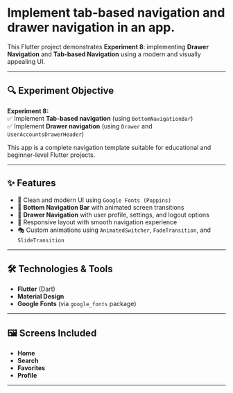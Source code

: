 # Implement tab-based navigation and drawer navigation in an app.

This Flutter project demonstrates **Experiment 8**: implementing **Drawer Navigation** and **Tab-based Navigation** using a modern and visually appealing UI.

---

## 🔍 Experiment Objective

**Experiment 8:**  
✅ Implement **Tab-based navigation** (using `BottomNavigationBar`)  
✅ Implement **Drawer navigation** (using `Drawer` and `UserAccountsDrawerHeader`)  

This app is a complete navigation template suitable for educational and beginner-level Flutter projects.

---

## ✨ Features

- 🎨 Clean and modern UI using `Google Fonts (Poppins)`
- 🧭 **Bottom Navigation Bar** with animated screen transitions
- 📂 **Drawer Navigation** with user profile, settings, and logout options
- 📱 Responsive layout with smooth navigation experience
- 🎭 Custom animations using `AnimatedSwitcher`, `FadeTransition`, and `SlideTransition`

---

## 🛠️ Technologies & Tools

- **Flutter** (Dart)
- **Material Design**
- **Google Fonts** (via `google_fonts` package)

---

## 🖼️ Screens Included

- **Home**
- **Search**
- **Favorites**
- **Profile**

---


